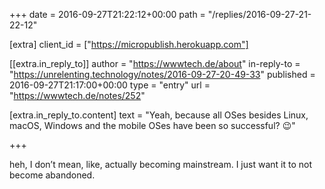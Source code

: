 +++
date = 2016-09-27T21:22:12+00:00
path = "/replies/2016-09-27-21-22-12"

[extra]
client_id = ["https://micropublish.herokuapp.com"]

[[extra.in_reply_to]]
author = "https://wwwtech.de/about"
in-reply-to = "https://unrelenting.technology/notes/2016-09-27-20-49-33"
published = 2016-09-27T21:17:00+00:00
type = "entry"
url = "https://wwwtech.de/notes/252"

[extra.in_reply_to.content]
text = "Yeah, because all OSes besides Linux, macOS, Windows and the mobile OSes have been so successful? 😉"

+++

<p>heh, I don’t mean, like, actually becoming mainstream. I just want it to not become abandoned.</p>